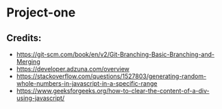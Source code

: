 # Project-one

## Credits:
- https://git-scm.com/book/en/v2/Git-Branching-Basic-Branching-and-Merging
- https://developer.adzuna.com/overview
- https://stackoverflow.com/questions/1527803/generating-random-whole-numbers-in-javascript-in-a-specific-range
- https://www.geeksforgeeks.org/how-to-clear-the-content-of-a-div-using-javascript/

